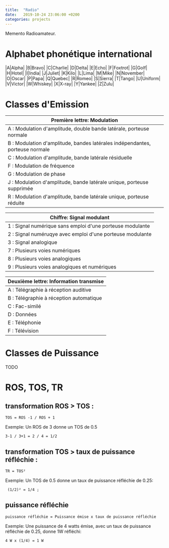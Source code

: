 ```yaml
---
title:  "Radio"
date:   2019-10-24 23:06:00 +0200
categories: projects
---
```

Memento Radioamateur.

# Alphabet phonétique international

|A|Alpha|
|B|Bravo|
|C|Charlie|
|D|Delta|
|E|Echo|
|F|Foxtrot|
|G|Golf|
|H|Hotel|
|I|India|
|J|Juliet|
|K|Kilo|
|L|Lima|
|M|Mike|
|N|November|
|O|Oscar|
|P|Papa|
|Q|Quebec|
|R|Romeo|
|S|Sierra|
|T|Tango|
|U|Uniform|
|V|Victor|
|W|Whiskey|
|X|X-ray|
|Y|Yankee|
|Z|Zulu|

# Classes d'Emission

| Première lettre: Modulation                                                  |
|------------------------------------------------------------------------------|
| A : Modulation d'amplitude, double bande latérale, porteuse normale          |
| B : Modulation d'amplitude, bandes latérales indépendantes, porteuse normale |
| C : Modulation d'amplitude, bande latérale résiduelle                        |
| F : Modulation de fréquence                                                  |
| G : Modulation de phase                                                      |
| J : Modulation d'amplitude, bande latérale unique, porteuse supprimée        |
| R : Modulation d'amplitude, bande latérale unique, porteuse réduite          |

| Chiffre: Signal modulant                                  |
|-----------------------------------------------------------|
| 1 : Signal numérique sans emploi d'une porteuse modulante |
| 2 : Signal numéruqye avec emploi d'une porteuse modulante |
| 3 : Signal analogique                                     |
| 7 : Plusieurs voies numériques                            |
| 8 : Plusieurs voies analogiques                           |
| 9 : Plusieurs voies analogiques et numériques             |


| Deuxième lettre: Information transmise  |
|-----------------------------------------|
| A : Télégraphie à réception auditive    |
| B : Télégraphie à réception automatique |
| C : Fac-similé                          |
| D : Données                             |
| E : Téléphonie                          |
| F : Télévision                          |

# Classes de Puissance

TODO

# ROS, TOS, TR

## transformation ROS > TOS : 
```
TOS = ROS -1 / ROS + 1 
```
Exemple:
Un ROS de 3 donne un TOS de 0.5
``` 
3-1 / 3+1 = 2 / 4 = 1/2
```

## transformation TOS > taux de puissance réfléchie :
```
TR = TOS²
```
Exemple:
Un TOS de 0.5 donne un taux de puissance réfléchie de 0.25:
```
 (1/2)² = 1/4 ; 
```

## puissance réfléchie
```
puissance réfléchie = Puissance émise x taux de puissance réfléchie
```
Exemple:
Une puissance de 4 watts émise, avec un taux de puissance réfléchie de 0.25, donne 1W réfléchi:
```
4 W x (1/4) = 1 W
```
